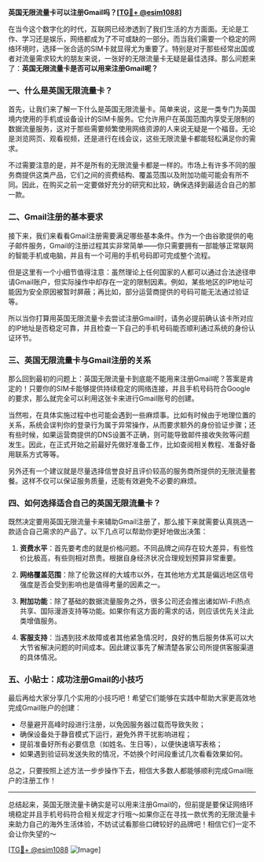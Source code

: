 **英国无限流量卡可以注册Gmail吗？[[TG💪+ @esim1088](https://t.me/s/esim1088)]**

在当今这个数字化的时代，互联网已经渗透到了我们生活的方方面面。无论是工作、学习还是娱乐，网络都成为了不可或缺的一部分。而当我们需要一个稳定的网络环境时，选择一张合适的SIM卡就显得尤为重要了。特别是对于那些经常出国或者对流量需求较大的朋友来说，一张好的无限流量卡无疑是最佳选择。那么问题来了：**英国无限流量卡是否可以用来注册Gmail呢？**

### 一、什么是英国无限流量卡？

首先，让我们来了解一下什么是英国无限流量卡。简单来说，这是一类专门为英国境内使用的手机或设备设计的SIM卡服务。它允许用户在英国范围内享受无限制的数据流量服务，这对于那些需要频繁使用网络资源的人来说无疑是一个福音。无论是浏览网页、观看视频，还是进行在线会议，这些无限流量卡都能轻松满足你的需求。

不过需要注意的是，并不是所有的无限流量卡都是一样的。市场上有许多不同的服务商提供这类产品，它们之间的资费结构、覆盖范围以及附加功能可能会有所不同。因此，在购买之前一定要做好充分的研究和比较，确保选择到最适合自己的那一款。

### 二、Gmail注册的基本要求

接下来，我们来看看Gmail注册需要满足哪些基本条件。作为一个由谷歌提供的电子邮件服务，Gmail的注册过程其实非常简单——你只需要拥有一部能够正常联网的智能手机或电脑，并且有一个可用的手机号码即可完成整个流程。

但是这里有一个小细节值得注意：虽然理论上任何国家的人都可以通过合法途径申请Gmail账户，但实际操作中却存在一定的限制因素。例如，某些地区的IP地址可能因为安全原因被暂时屏蔽；再比如，部分运营商提供的号码可能无法通过验证等。

所以当你打算用英国无限流量卡去尝试注册Gmail时，请务必提前确认该卡所对应的IP地址是否稳定可靠，并且检查一下自己的手机号码能否顺利通过系统的身份认证环节。

### 三、英国无限流量卡与Gmail注册的关系

那么回到最初的问题上：英国无限流量卡到底能不能用来注册Gmail呢？答案是肯定的！只要你的SIM卡能够提供持续稳定的网络连接，并且手机号码符合Google的要求，那么就完全可以利用这张卡来进行Gmail账号的创建。

当然啦，在具体实施过程中也可能会遇到一些麻烦事。比如有时候由于地理位置的关系，系统会误判你的登录行为属于异常操作，从而要求额外的身份验证步骤；还有些时候，如果运营商提供的DNS设置不正确，则可能导致邮件接收失败等问题发生。因此，在正式开始之前最好先做好准备工作，比如查阅相关教程、准备好备用联系方式等等。

另外还有一个建议就是尽量选择信誉良好且评价较高的服务商所提供的无限流量套餐。这样不仅可以保证服务质量，还能有效避免不必要的麻烦。

### 四、如何选择适合自己的英国无限流量卡？

既然决定要用英国无限流量卡来辅助Gmail注册了，那么接下来就需要认真挑选一款适合自己需求的产品了。以下几点可以帮助你更好地做出决策：

1. **资费水平**：首先要考虑的就是价格问题。不同品牌之间存在较大差异，有些性价比极高，有些则相对昂贵。根据自身经济状况合理规划预算非常重要。
   
2. **网络覆盖范围**：除了伦敦这样的大城市以外，在其他地方尤其是偏远地区信号强度是否会受到影响也是值得考量的因素之一。
    
3. **附加功能**：除了基础的数据流量服务之外，很多公司还会推出诸如Wi-Fi热点共享、国际漫游支持等功能。如果你有这方面的需求的话，则应该优先关注此类增值服务。
    
4. **客服支持**：当遇到技术故障或者其他紧急情况时，良好的售后服务体系可以大大节省解决问题的时间成本。因此建议事先了解清楚各家公司所提供客服渠道的具体情况。

### 五、小贴士：成功注册Gmail的小技巧

最后再给大家分享几个实用的小技巧吧！希望它们能够在实践中帮助大家更高效地完成Gmail账户的创建：

- 尽量避开高峰时段进行注册，以免因服务器过载而导致失败；
- 确保设备处于静音模式下运行，避免外界干扰影响进程；
- 提前准备好所有必要信息（如姓名、生日等），以便快速填写表格；
- 如果遇到验证码发送失败的情况，不妨换个时间段重试几次看看效果如何。

总之，只要按照上述方法一步步操作下去，相信大多数人都能够顺利完成Gmail账户的注册工作！

---

总结起来，英国无限流量卡确实是可以用来注册Gmail的，但前提是要保证网络环境稳定并且手机号码符合相关规定才行哦～如果你正在寻找一款优秀的无限流量卡来助力自己的海外生活体验，不妨试试看那些口碑较好的品牌吧！相信它们一定不会让你失望的～

[[TG💪+ @esim1088](https://t.me/s/esim1088) ![Image](https://i.postimg.cc/4NQfJmqS/Snipaste-2025-05-13-00-14-12.png)]
